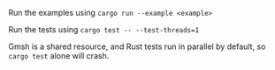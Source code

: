 Run the examples using `cargo run --example <example>`

Run the tests using `cargo test -- --test-threads=1`

Gmsh is a shared resource, and Rust tests run in parallel by default, so `cargo test` 
alone will crash.  
